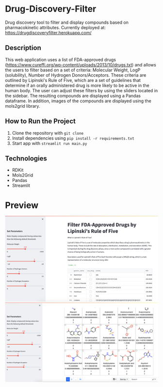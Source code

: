 # Drug-Discovery-Filter
Drug discovery tool to filter and display compounds based on pharmacokinetic attributes.
Currently deployed at: https://drugdiscoveryfilter.herokuapp.com/

## Description
This web application uses a list of FDA-approved drugs (https://www.cureffi.org/wp-content/uploads/2013/10/drugs.txt) and allows the users
to filter based on a set of criteria: Molecular Weight, LogP (solubility), Number of Hydrogen Donors/Acceptors. These criteria are outlined by
Lipinski's Rule of Five, which are a set of guidelines that determine if an orally administered drug is more likely to be active in the human body.
The user can adjust these filters by using the sliders located in the sidebar. The resulting compounds are displayed using a Pandas dataframe. In addition,
images of the compounds are displayed using the mols2grid library.

## How to Run the Project
1. Clone the repository with `git clone`
2. Install dependencies using `pip install -r requirements.txt`
3. Start app with `streamlit run main.py`

## Technologies
- RDKit
- Mols2Grid
- Pandas
- Streamlit

# Preview
![alt text](https://github.com/lincolnwu/Drug-Discovery-Filter/blob/master/dsf_homepage1.png)
![alt text](https://github.com/lincolnwu/Drug-Discovery-Filter/blob/master/dsf_homepage2.png)
